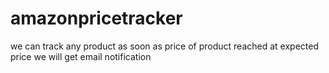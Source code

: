 # amazonpricetracker
we can track any product 
as soon as price of product reached at  expected price
we will get email notification
